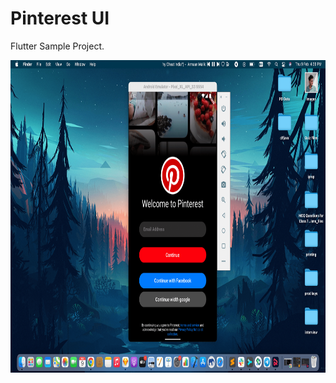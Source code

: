 # Pinterest UI

Flutter Sample Project.

<img src="https://github.com/rathoddeepak/Pinterest-UI-Flutter/blob/main/assets/ui.png?raw=true" height="500" />
